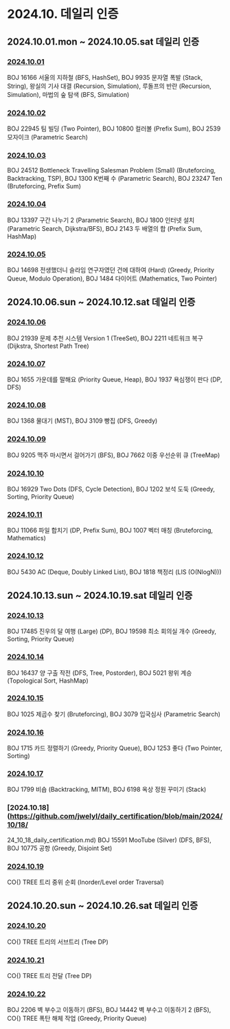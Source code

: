 # 2024.10. 데일리 인증

## 2024.10.01.mon ~ 2024.10.05.sat 데일리 인증

### [2024.10.01](https://github.com/jwelyl/daily_certification/blob/main/2024/10/01/24_10_01_daily_certification.md)
BOJ 16166 서울의 지하철 (BFS, HashSet), BOJ 9935 문자열 폭발 (Stack, String), 왕실의 기사 대결 (Recursion, Simulation), 루돌프의 반란 (Recursion, Simulation), 마법의 숲 탐색 (BFS, Simulation)

### [2024.10.02](https://github.com/jwelyl/daily_certification/blob/main/2024/10/02/24_10_02_daily_certification.md)
BOJ 22945 팀 빌딩 (Two Pointer), BOJ 10800 컬러볼 (Prefix Sum), BOJ 2539 모자이크 (Parametric Search)

### [2024.10.03](https://github.com/jwelyl/daily_certification/blob/main/2024/10/03/24_10_03_daily_certification.md)
BOJ 24512 Bottleneck Travelling Salesman Problem (Small) (Bruteforcing, Backtracking, TSP), BOJ 1300 K번째 수 (Parametric Search), BOJ 23247 Ten (Bruteforcing, Prefix Sum)

### [2024.10.04](https://github.com/jwelyl/daily_certification/blob/main/2024/10/04/24_10_04_daily_certification.md)
BOJ 13397 구간 나누기 2 (Parametric Search), BOJ 1800 인터넷 설치 (Parametric Search, Dijkstra/BFS), BOJ 2143 두 배열의 합 (Prefix Sum, HashMap)

### [2024.10.05](https://github.com/jwelyl/daily_certification/blob/main/2024/10/05/24_10_05_daily_certification.md)
BOJ 14698 전생했더니 슬라임 연구자였던 건에 대하여 (Hard) (Greedy, Priority Queue, Modulo Operation), BOJ 1484 다이어트 (Mathematics, Two Pointer)

## 2024.10.06.sun ~ 2024.10.12.sat 데일리 인증

### [2024.10.06](https://github.com/jwelyl/daily_certification/blob/main/2024/10/06/24_10_06_daily_certification.md)
BOJ 21939 문제 추천 시스템 Version 1 (TreeSet), BOJ 2211 네트워크 복구 (Dijkstra, Shortest Path Tree)

### [2024.10.07](https://github.com/jwelyl/daily_certification/blob/main/2024/10/07/24_10_07_daily_certification.md)
BOJ 1655 가운데를 말해요 (Priority Queue, Heap), BOJ 1937 욕심쟁이 판다 (DP, DFS)

### [2024.10.08](https://github.com/jwelyl/daily_certification/blob/main/2024/10/08/24_10_08_daily_certification.md)
BOJ 1368 물대기 (MST), BOJ 3109 빵집 (DFS, Greedy)

### [2024.10.09](https://github.com/jwelyl/daily_certification/blob/main/2024/10/09/24_10_09_daily_certification.md)
BOJ 9205 맥주 마시면서 걸어가기 (BFS), BOJ 7662 이중 우선순위 큐 (TreeMap)

### [2024.10.10](https://github.com/jwelyl/daily_certification/blob/main/2024/10/10/24_10_10_daily_certification.md)
BOJ 16929 Two Dots (DFS, Cycle Detection), BOJ 1202 보석 도둑 (Greedy, Sorting, Priority Queue)

### [2024.10.11](https://github.com/jwelyl/daily_certification/blob/main/2024/10/11/24_10_11_daily_certification.md)
BOJ 11066 파일 합치기 (DP, Prefix Sum), BOJ 1007 벡터 매칭 (Bruteforcing, Mathematics)

### [2024.10.12](https://github.com/jwelyl/daily_certification/blob/main/2024/10/12/24_10_12_daily_certification.md)
BOJ 5430 AC (Deque, Doubly Linked List), BOJ 1818 책정리 (LIS (O(NlogN)))

## 2024.10.13.sun ~ 2024.10.19.sat 데일리 인증

### [2024.10.13](https://github.com/jwelyl/daily_certification/blob/main/2024/10/13/24_10_13_daily_certification.md)
BOJ 17485 진우의 달 여행 (Large) (DP), BOJ 19598 최소 회의실 개수 (Greedy, Sorting, Priority Queue)

### [2024.10.14](https://github.com/jwelyl/daily_certification/blob/main/2024/10/14/24_10_14_daily_certification.md)
BOJ 16437 양 구출 작전 (DFS, Tree, Postorder), BOJ 5021 왕위 계승 (Topological Sort, HashMap)

### [2024.10.15](https://github.com/jwelyl/daily_certification/blob/main/2024/10/15/24_10_15_daily_certification.md)
BOJ 1025 제곱수 찾기 (Bruteforcing), BOJ 3079 입국심사 (Parametric Search)

### [2024.10.16](https://github.com/jwelyl/daily_certification/blob/main/2024/10/16/24_10_16_daily_certification.md)
BOJ 1715 카드 정렬하기 (Greedy, Priority Queue), BOJ 1253 좋다 (Two Pointer, Sorting)

### [2024.10.17](https://github.com/jwelyl/daily_certification/blob/main/2024/10/17/24_10_17_daily_certification.md)
BOJ 1799 비숍 (Backtracking, MITM), BOJ 6198 옥상 정원 꾸미기 (Stack)

### [2024.10.18](https://github.com/jwelyl/daily_certification/blob/main/2024/10/18/
24_10_18_daily_certification.md)
BOJ 15591 MooTube (Silver) (DFS, BFS), BOJ 10775 공항 (Greedy, Disjoint Set)

### [2024.10.19](https://github.com/jwelyl/daily_certification/blob/main/2024/10/19/24_10_19_daily_certification.md)
CO{) TREE 트리 중위 순회 (Inorder/Level order Traversal)

## 2024.10.20.sun ~ 2024.10.26.sat 데일리 인증

### [2024.10.20](https://github.com/jwelyl/daily_certification/blob/main/2024/10/20/24_10_20_daily_certification.md)
CO{) TREE 트리의 서브트리 (Tree DP)

### [2024.10.21](https://github.com/jwelyl/daily_certification/blob/main/2024/10/21/24_10_21_daily_certification.md)
CO{) TREE 트리 전달 (Tree DP)

### [2024.10.22](https://github.com/jwelyl/daily_certification/blob/main/2024/10/22/24_10_22_daily_certification.md)
BOJ 2206 벽 부수고 이동하기 (BFS), BOJ 14442 벽 부수고 이동하기 2 (BFS), CO{) TREE 폭탄 해체 작업 (Greedy, Priority Queue)